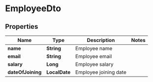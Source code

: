 

# EmployeeDto


## Properties

| Name | Type | Description | Notes |
|------------ | ------------- | ------------- | -------------|
|**name** | **String** | Employee name |  |
|**email** | **String** | Employee email |  |
|**salary** | **Long** | Employee salary |  |
|**dateOfJoining** | **LocalDate** | Employee joining date |  |



